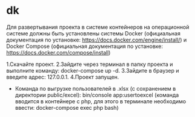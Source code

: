 # dk
Для развертывания проекта в системе контейнеров на операционной системе должны быть установлены системы Docker 
(официальная документация по установке: https://docs.docker.com/engine/install/) и Docker Compose (официальная 
документация по установке: https://docs.docker.com/compose/install)

1.Скачайте проект.
2.Зайдите через терминал в папку проекта и выполните команду: docker-compose up -d.
3.Зайдите в браузер и введите адрес: 127.0.0.1.
4.Проект запущен.

* Команда по выгрузке пользователей в .xlsx (с сохранением в директории public/excel): bin/console app:usertoexcel
  (команда вводится в контейнере с php, для этого в терминале необходимо ввести: docker-compose exec php bash)
